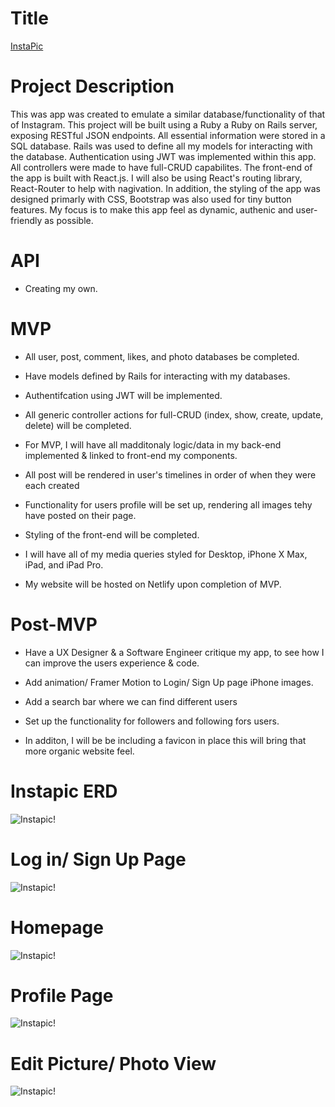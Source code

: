 # Title

[InstaPic](#)

# Project Description

This was app was created to emulate a similar database/functionality of that of Instagram. This project will be built using a Ruby a Ruby on Rails server, exposing RESTful JSON endpoints. All essential information were stored in a SQL database. Rails was used to define all my models for interacting with the database. Authentication using JWT was implemented within this app. All controllers were made to have full-CRUD capabilites. The front-end of the app is built with React.js. I will also be using React's routing library, React-Router to help with nagivation. In addition, the styling of the app was designed primarly with CSS, Bootstrap was also used for tiny button features. My focus is to make this app feel as dynamic, authenic and user-friendly as possible.

# API

- Creating my own.

# MVP

- All user, post, comment, likes, and photo databases be completed.

- Have models defined by Rails for interacting with my databases.

- Authentifcation using JWT will be implemented.

- All  generic controller actions for full-CRUD (index, show, create, update, delete) will be completed.

- For MVP, I will have all madditonaly logic/data in my  back-end implemented & linked to front-end my components.

- All post will be rendered in user's timelines in order of when they were each created

- Functionality for users profile will be set up, rendering all images tehy have posted on their page.

- Styling of the front-end will be completed.

- I will have all of my media queries styled for Desktop, iPhone X Max, iPad, and iPad Pro.

- My website will be hosted on Netlify upon completion of MVP.

# Post-MVP

- Have a UX Designer & a Software Engineer critique my app, to see how I can improve the users experience & code.

- Add animation/ Framer Motion to Login/ Sign Up page iPhone images.

- Add a search bar where we can find different users

- Set up the functionality for followers and following fors users.

- In additon, I will be be including a favicon in place this will bring that more organic website feel.


# Instapic ERD
![Instapic!](https://res.cloudinary.com/dzwjxdnjs/image/upload/v1589138313/iPhoto_ERD_tjnn9q.png)

# Log in/ Sign Up Page
![Instapic!](https://res.cloudinary.com/dzwjxdnjs/image/upload/v1589146481/Web_1920_1_ekqxuy.png)

# Homepage
![Instapic!](https://res.cloudinary.com/dzwjxdnjs/image/upload/v1589146487/Web_1920_2_iomcfe.png)

# Profile Page
![Instapic!](https://res.cloudinary.com/dzwjxdnjs/image/upload/v1589146492/Web_1920_3_u82ari.png)

# Edit Picture/ Photo View
![Instapic!](https://res.cloudinary.com/dzwjxdnjs/image/upload/v1589146495/Web_1920_5_oeoajz.png)
